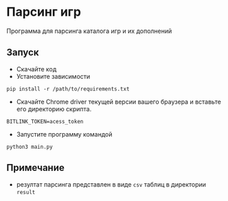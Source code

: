 # Парсинг игр

Программа для парсинга каталога игр и их дополнений

## Запуск

- Скачайте код
- Установите зависимости 
```
pip install -r /path/to/requirements.txt
```
- Скачайте Chrome driver текущей версии вашего браузера и вставьте его директорию скрипта.
```
BITLINK_TOKEN=acess_token
```
- Запустите программу командой
```
python3 main.py
```

## Примечание
- резултат парсинга представлен в виде `csv` таблиц в директории  `result`



